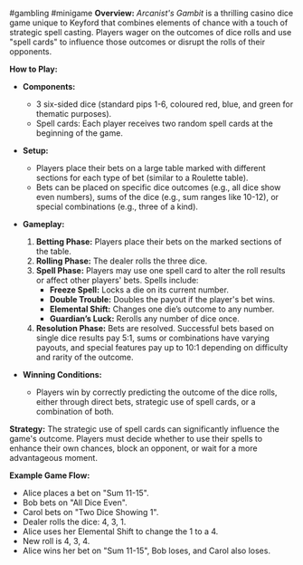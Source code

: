 #gambling #minigame
**Overview:** _Arcanist's Gambit_ is a thrilling casino dice game unique to Keyford that combines elements of chance with a touch of strategic spell casting. Players wager on the outcomes of dice rolls and use "spell cards" to influence those outcomes or disrupt the rolls of their opponents.

**How to Play:**

- **Components:**
    
    - 3 six-sided dice (standard pips 1-6, coloured red, blue, and green for thematic purposes).
    - Spell cards: Each player receives two random spell cards at the beginning of the game.
- **Setup:**
    
    - Players place their bets on a large table marked with different sections for each type of bet (similar to a Roulette table).
    - Bets can be placed on specific dice outcomes (e.g., all dice show even numbers), sums of the dice (e.g., sum ranges like 10-12), or special combinations (e.g., three of a kind).
- **Gameplay:**
    
    1. **Betting Phase:** Players place their bets on the marked sections of the table.
    2. **Rolling Phase:** The dealer rolls the three dice.
    3. **Spell Phase:** Players may use one spell card to alter the roll results or affect other players' bets. Spells include:
        - **Freeze Spell:** Locks a die on its current number.
        - **Double Trouble:** Doubles the payout if the player's bet wins.
        - **Elemental Shift:** Changes one die’s outcome to any number.
        - **Guardian’s Luck:** Rerolls any number of dice once.
    4. **Resolution Phase:** Bets are resolved. Successful bets based on single dice results pay 5:1, sums or combinations have varying payouts, and special features pay up to 10:1 depending on difficulty and rarity of the outcome.
- **Winning Conditions:**
    
    - Players win by correctly predicting the outcome of the dice rolls, either through direct bets, strategic use of spell cards, or a combination of both.

**Strategy:** The strategic use of spell cards can significantly influence the game's outcome. Players must decide whether to use their spells to enhance their own chances, block an opponent, or wait for a more advantageous moment.

**Example Game Flow:**

- Alice places a bet on "Sum 11-15".
- Bob bets on "All Dice Even".
- Carol bets on "Two Dice Showing 1".
- Dealer rolls the dice: 4, 3, 1.
- Alice uses her Elemental Shift to change the 1 to a 4.
- New roll is 4, 3, 4.
- Alice wins her bet on "Sum 11-15", Bob loses, and Carol also loses.